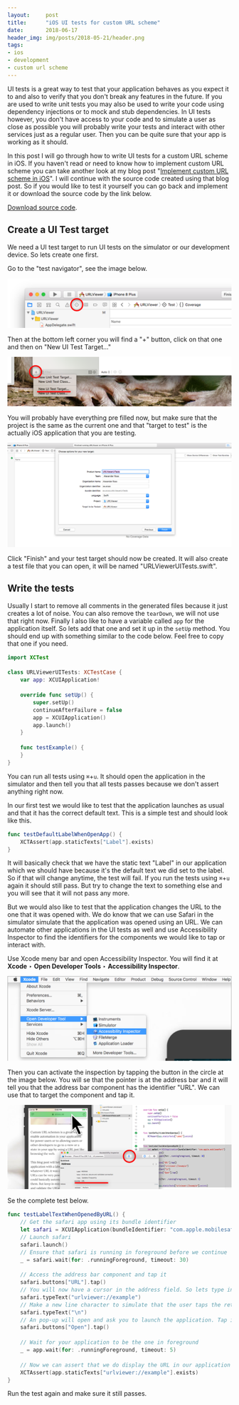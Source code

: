 ```yaml
---
layout:     post
title:      "iOS UI tests for custom URL scheme"
date:       2018-06-17
header_img: img/posts/2018-05-21/header.png
tags:
- ios
- development
- custom url scheme
---
```


UI tests is a great way to test that your application behaves as you expect it
to and also to verify that you don't break any features in the future. If you
are used to write unit tests you may also be used to write your code using
dependency injections or to mock and stub dependencies. In UI tests however,
you don't have access to your code and to simulate a user as close as possible
you will probably write your tests and interact with other services just as a
regular user. Then you can be quite sure that your app is working as it should.

In this post I will go through how to write UI tests for a custom URL scheme in
iOS.  If you haven't read or need to know how to implement custom URL scheme
you can take another look at my blog post
"[Implement custom URL scheme in iOS](/2018/05/21/implement-custom-url-scheme-in-ios.html)".
I will continue with the source code created using that blog post. So if you
would like to test it yourself you can go back and implement it or
download the source code by the link below.

[Download source code](https://github.com/alex-ross/URLViewer/archive/1.zip).

## Create a UI Test target

We need a UI test target to run UI tests on the simulator or our development
device. So lets create one first.

Go to the "test navigator", see the image below.

![](/img/show-test-navigator.png)

Then at the bottom left corner you will find a "+" button, click on that one
and then on "New UI Test Target..."

![](/img/add-ui-test-target-1.png)

You will probably have everything pre filled now, but make sure that the
project is the same as the current one and that "target to test" is the
actually iOS application that you are testing.

![](/img/add-ui-test-target-2.png)

Click "Finish" and your test target should now be created. It will also create
a test file that you can open, it will be named "URLViewerUITests.swift".

## Write the tests

Usually I start to remove all comments in the generated files because it just
creates a lot of noise. You can also remove the `tearDown`, we will not use
that right now. Finally I also like to have a variable called `app` for the
application itself. So lets add that one and set it up in the `setUp` method.
You should end up with something similar to the code below. Feel free to copy
that one if you need.

```swift
import XCTest

class URLViewerUITests: XCTestCase {
    var app: XCUIApplication!

    override func setUp() {
        super.setUp()
        continueAfterFailure = false
        app = XCUIApplication()
        app.launch()
    }

    func testExample() {
    }
}
```

You can run all tests using `⌘`+`u`. It should open the application in the
simulator and then tell you that all tests passes because we don't assert
anything right now.

In our first test we would like to test that the application launches as usual
and that it has the correct default text. This is a simple test and should look
like this.

```swift
func testDefaultLabelWhenOpenApp() {
    XCTAssert(app.staticTexts["Label"].exists)
}
```

It will basically check that we have the static text "Label" in our application
which we should have because it's the default text we did set to the label. So
if that will change anytime, the test will fail. If you run the tests using
`⌘`+`u` again it should still pass. But try to change the text to something
else and you will see that it will not pass any more.

But we would also like to test that the application changes the URL to the one
that it was opened with. We do know that we can use Safari in the simulator
simulate that the application was opened using an URL. We can automate other
applications in the UI tests as well and use Accessibility Inspector to find
the identifiers for the components we would like to tap or interact with.

Use Xcode meny bar and open Accessibility Inspector. You will find it at
**Xcode** ‣ **Open Developer Tools** ‣ **Accessibility Inspector**.

![](/img/accessibility-inspector-open.png)

Then you can activate the inspection by tapping the button in the circle at the
image below. You will se that the pointer is at the address bar and it will
tell you that the address bar component has the identifier "URL". We can use
that to target the component and tap it.

![](/img/accessibility-inspector-inspect.png)

Se the complete test below.

```swift
func testLabelTextWhenOpenedByURL() {
    // Get the safari app using its bundle identifier
    let safari = XCUIApplication(bundleIdentifier: "com.apple.mobilesafari")
    // Launch safari
    safari.launch()
    // Ensure that safari is running in foreground before we continue
    _ = safari.wait(for: .runningForeground, timeout: 30)

    // Access the address bar component and tap it
    safari.buttons["URL"].tap()
    // You will now have a cursor in the address field. So lets type in the text for our URL
    safari.typeText("urlviewer://example")
    // Make a new line character to simulate that the user taps the return key
    safari.typeText("\n")
    // An pop-up will open and ask you to launch the application. Tap it's "Open" button to confirm
    safari.buttons["Open"].tap()

    // Wait for your application to be the one in foreground
    _ = app.wait(for: .runningForeground, timeout: 5)

    // Now we can assert that we do display the URL in our application
    XCTAssert(app.staticTexts["urlviewer://example"].exists)
}
```

Run the test again and make sure it still passes.

